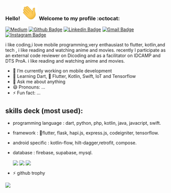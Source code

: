### Hello! <img style="margin: 0 auto" src="https://github.com/ABSphreak/ABSphreak/blob/master/gifs/Hi.gif" height="50"> Welcome to my profile :octocat:

[![Medium](https://img.shields.io/badge/Medium-black?style=for-the-badge&logo=Medium)](https://medium.com/@shakaaji29)
[![Github Badge](https://img.shields.io/badge/-Github-000?style=for-the-badge&logo=Github&logoColor=white&link=https://github.com/lucasgdb)](https://github.com/IzumiShaka-desu)
[![Linkedin Badge](https://img.shields.io/badge/-LinkedIn-blue?style=for-the-badge&logo=Linkedin&logoColor=white&link=https://www.linkedin.com/in/rebeccamanzi/)](https://www.linkedin.com/in/sesaka-aji-nursyah-bantani-b62a6b207/)
[![Gmail Badge](https://img.shields.io/badge/-Gmail-c14438?style=for-the-badge&logo=Gmail&logoColor=white&link=mailto:rebeccamanzi@gmail.com)](mailto:shakaaji29@gmail.com)
[![Instagram Badge](https://img.shields.io/badge/-Instagram-C13584?style=for-the-badge&labelColor=C13584&logo=instagram&logoColor=white&link=https://www.instagram.com/codepwr/)](https://www.instagram.com/shaka.naro29/)

<!--
**IzumiShaka-desu/IzumiShaka-desu** is a ✨ _special_ ✨ repository because its `README.md` (this file) appears on your GitHub profile.
i like coding,i love mobile programming,very enthausiast flutter, kotlin,and tech.
Here are some ideas to get you started:
-->
i like coding,i love mobile programming,very enthausiast to flutter, kotlin,and tech , i like  reading and watching anime and movies. recently I participate as an external code reviewer on Dicoding and as a facilitator on IDCAMP and DTS ProA. i like reading and watching anime and movies.
- 🔭 I’m currently working on mobile development
- 🌱 Learning Dart, 💙 Flutter, Kotlin, Swift, IoT and Tensorflow
- 💬 Ask me about anything
- 😄 Pronouns: ...
- ⚡ Fun fact: ...

## skills deck (most used):
- programming language : dart, python, php, kotlin, java, javacript, swift.
- framework :  💙flutter, flask, hapi.js, express.js, codeigniter, tensorflow.
- android specific :  kotlin-flow, hilt-dagger,retrofit, compose.
- database : firebase, supabase, mysql.

  <img align="center" src="https://github-readme-stats.vercel.app/api?username=IzumiShaka-desu&count_private=true&show_icons=true&hide_border=false" />
  <img align="center" src="https://github-readme-stats.vercel.app/api/top-langs/?username=IzumiShaka-desu&count_private=true&hide=javascript,html,php&show_icons=true&hide_border=false" />
    <img align="center" src="https://activity-graph.herokuapp.com/graph?username=IzumiShaka-desu&theme=react-dark" />
- ⚡ github trophy
 <img align="center" src="https://github-profile-trophy.vercel.app/?username=IzumiShaka-desu" />
</br>
</br>
